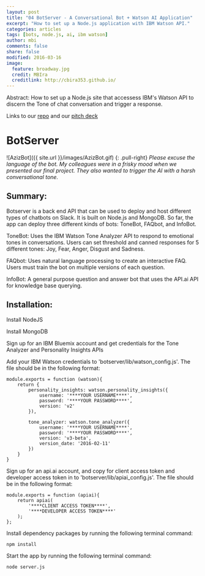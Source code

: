 ```yaml
---
layout: post
title: "04 BotServer - A Conversational Bot + Watson AI Application"
excerpt: "How to set up a Node.js application with IBM Watson API."
categories: articles
tags: [bots, node.js, ai, ibm watson]
author: mbi
comments: false
share: false
modified: 2016-03-16
image:
  feature: broadway.jpg
  credit: MBIra
  creditlink: http://cbira353.github.io/
---
```


Abstract:
How to set up a Node.js site that accessess IBM's Watson API to discern the Tone of chat conversation and trigger a response.

Links to our [repo](https://github.com/Mirabello/Closers2015-BotServer.git) and our [pitch deck](https://docs.google.com/presentation/d/1Nbyxm0WmCudt_ia0o5Jjo4opLb25MmPnEDEVLIX9WZg/edit?usp=sharing)

# BotServer

![AzizBot]({{ site.url }}/images/AzizBot.gif)
{: .pull-right}
*Please excuse the language of the bot.  My colleagues were in a frisky mood when we presented our final project. They also wanted to trigger the AI with a harsh conversational tone.*

## Summary:
Botserver is a back end API that can be used to deploy and host different types of chatbots on Slack. It is built on Node.js and MongoDB. So far, the app can deploy three different kinds of bots: ToneBot, FAQbot, and InfoBot.

ToneBot: Uses the IBM Watson Tone Analyzer API to respond to emotional tones in conversations. Users can set threshold and canned responses for 5 different tones: Joy, Fear, Anger, Disgust and Sadness. 

FAQbot: Uses natural language processing to create an interactive FAQ. Users must train the bot on multiple versions of each question.

InfoBot: A general purpose question and answer bot that uses the API.ai API for knowledge base querying.

## Installation:

Install NodeJS

Install MongoDB

Sign up for an IBM Bluemix account and get credentials for the Tone Analyzer and Personality Insights APIs

Add your IBM Watson credentials to 'botserver/lib/watson_config.js'. The file should be in the following format:

    module.exports = function (watson){
        return {
            personality_insights: watson.personality_insights({
                username: '****YOUR USERNAME****',
                password: '****YOUR PASSWORD****',
                version: 'v2'
            }),

            tone_analyzer: watson.tone_analyzer({
                username: '****YOUR USERNAME****',
                password: '****YOUR PASSWORD****',
                version: 'v3-beta',
                version_date: '2016-02-11'
            })
        }
    }
Sign up for an api.ai account, and copy for client access token and developer access token in to 'botserver/lib/apiai_config.js'. The file should be in the following format:

    module.exports = function (apiai){
        return apiai(
            '****CLIENT ACCESS TOKEN****',
            '****DEVELOPER ACCESS TOKEN****'
        );
    };

Install dependency packages by running the following terminal command:

    npm install

Start the app by running the following terminal command:

    node server.js